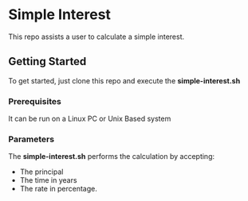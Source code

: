 # Simple Interest

This repo assists a user to calculate a simple interest.

## Getting Started

To get started, just clone this repo and execute the **simple-interest.sh**

### Prerequisites

It can be run on a Linux PC or Unix Based system

### Parameters

The **simple-interest.sh** performs the calculation by accepting:

- The principal
- The time in years
- The rate in percentage.

